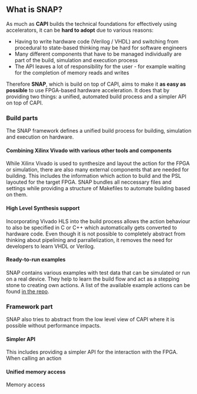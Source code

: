 ## What is SNAP?

As much as **CAPI** builds the technical foundations for effectively using accelerators, it can be **hard to adopt** due to various reasons:

* Having to write hardware code \(Verilog / VHDL\) and switching from procedural to state-based thinking may be hard for software engineers
* Many different components that have to be managed individually are part of the build, simulation and execution process
* The API leaves a lot of responsibility for the user - for example waiting for the completion of memory reads and writes

Therefore **SNAP**, which is build on top of CAPI, aims to make it **as easy as possible** to use FPGA-based hardware acceleration. It does that by providing two things: a unified, automated build process and a simpler API on top of CAPI.

### Build parts

The SNAP framework defines a unified build process for building, simulation and execution on hardware.

#### Combining Xilinx Vivado with various other tools and components

While Xilinx Vivado is used to synthesize and layout the action for the FPGA or simulation, there are also many external components that are needed for building. This includes the information which action to build and the PSL layouted for the target FPGA. SNAP bundles all neccessary files and settings while providing a structure of Makefiles to automate building based on them.

#### High Level Synthesis support

Incorporating Vivado HLS into the build process allows the action behaviour to also be specified in C or C++ which automatically gets converted to hardware code. Even though it is not possible to completely abstract from thinking about pipelining and parrallelization, it removes the need for developers to learn VHDL or Verilog.

#### Ready-to-run examples

SNAP contains various examples with test data that can be simulated or run on a real device. They help to learn the build flow and act as a stepping stone to creating own actions. A list of the available example actions can be found [in the repo](https://github.com/open-power/snap/tree/master/actions).

### Framework part

SNAP also tries to abstract from the low level view of CAPI where it is possible without performance impacts.

#### Simpler API

This includes providing a simpler API for the interaction with the FPGA. When calling an action 

#### Unified memory access

Memory access


